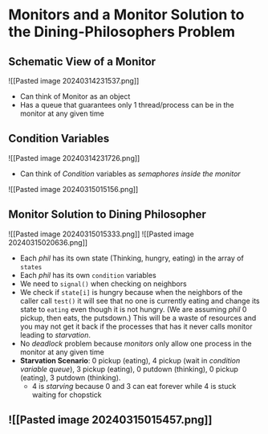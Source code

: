 # Monitors and a Monitor Solution to the Dining-Philosophers Problem
## Schematic View of a Monitor
![[Pasted image 20240314231537.png]]
- Can think of Monitor as an object
- Has a queue that guarantees only 1 thread/process can be in the monitor at any given time

## Condition Variables
![[Pasted image 20240314231726.png]]
- Can think of *Condition* variables as *semaphores inside the monitor*

![[Pasted image 20240315015156.png]]

## Monitor Solution to Dining Philosopher
![[Pasted image 20240315015333.png]]
![[Pasted image 20240315020636.png]]
- Each *phil* has its own state (Thinking, hungry, eating) in the array of `states`
- Each *phil* has its own `condition` variables
- We need to `signal()` when checking on neighbors 
- We check if `state[i]` is hungry because when the neighbors of the caller call `test()` it will see that no one is currently eating and change its state to `eating` even though it is not hungry. (We are assuming *phil* 0 pickup, then eats, the putsdown.) This will be a waste of resources and you may not get it back if the processes that has it never calls monitor leading to *starvation*.
- No *deadlock* problem because *monitors* only allow one process in the monitor at any given time
- **Starvation Scenario**: 0 pickup (eating), 4 pickup (wait in *condition variable queue*), 3 pickup (eating), 0 putdown (thinking), 0 pickup (eating), 3 putdown (thinking).
	- 4 is *starving* because 0 and 3 can eat forever while 4 is stuck waiting for chopstick

![[Pasted image 20240315015457.png]]
- 